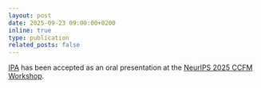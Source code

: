 ```yaml
---
layout: post
date: 2025-09-23 09:00:00+0200
inline: true
type: publication
related_posts: false
---
```


[IPA](https://arxiv.org/abs/2509.04398) has been accepted as an oral presentation at the [NeurIPS 2025 CCFM Workshop](https://sites.google.com/view/ccfm-neurips2025).
